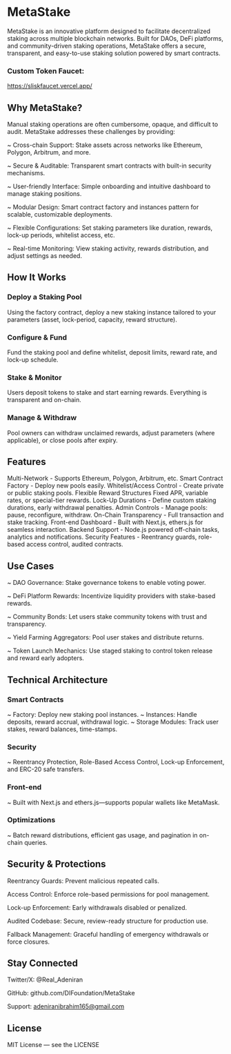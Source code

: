 # MetaStake

MetaStake is an innovative platform designed to facilitate decentralized staking across multiple blockchain networks. Built for DAOs, DeFi platforms, and community-driven staking operations, MetaStake offers a secure, transparent, and easy-to-use staking solution powered by smart contracts.

### Custom Token Faucet: 
https://sliskfaucet.vercel.app/

## Why MetaStake?

Manual staking operations are often cumbersome, opaque, and difficult to audit. MetaStake addresses these challenges by providing:

~ Cross-chain Support: Stake assets across networks like Ethereum, Polygon, Arbitrum, and more.

~ Secure & Auditable: Transparent smart contracts with built-in security mechanisms.

~ User-friendly Interface: Simple onboarding and intuitive dashboard to manage staking positions.

~ Modular Design: Smart contract factory and instances pattern for scalable, customizable deployments.

~ Flexible Configurations: Set staking parameters like duration, rewards, lock-up periods, whitelist access, etc.

~ Real-time Monitoring: View staking activity, rewards distribution, and adjust settings as needed.


## How It Works

### Deploy a Staking Pool
Using the factory contract, deploy a new staking instance tailored to your parameters (asset, lock-period, capacity, reward structure).

### Configure & Fund
Fund the staking pool and define whitelist, deposit limits, reward rate, and lock-up schedule.

### Stake & Monitor
Users deposit tokens to stake and start earning rewards. Everything is transparent and on-chain.

### Manage & Withdraw
Pool owners can withdraw unclaimed rewards, adjust parameters (where applicable), or close pools after expiry.


## Features

Multi-Network -	Supports Ethereum, Polygon, Arbitrum, etc.
Smart Contract Factory -	Deploy new pools easily.
Whitelist/Access Control -	Create private or public staking pools.
Flexible Reward Structures	Fixed APR, variable rates, or special-tier rewards.
Lock-Up Durations -	Define custom staking durations, early withdrawal penalties.
Admin Controls -	Manage pools: pause, reconfigure, withdraw.
On-Chain Transparency -	Full transaction and stake tracking.
Front-end Dashboard -	Built with Next.js, ethers.js for seamless interaction.
Backend Support -	Node.js powered off-chain tasks, analytics and notifications.
Security Features -	Reentrancy guards, role-based access control, audited contracts.


## Use Cases

~ DAO Governance: Stake governance tokens to enable voting power.

~ DeFi Platform Rewards: Incentivize liquidity providers with stake-based rewards.

~ Community Bonds: Let users stake community tokens with trust and transparency.

~ Yield Farming Aggregators: Pool user stakes and distribute returns.

~ Token Launch Mechanics: Use staged staking to control token release and reward early adopters.


## Technical Architecture

### Smart Contracts
~ Factory: Deploy new staking pool instances.
~ Instances: Handle deposits, reward accrual, withdrawal logic.
~ Storage Modules: Track user stakes, reward balances, time-stamps.

### Security
~ Reentrancy Protection, Role-Based Access Control, Lock-up Enforcement, and ERC-20 safe transfers.

### Front-end
~ Built with Next.js and ethers.js—supports popular wallets like MetaMask.

### Optimizations
~ Batch reward distributions, efficient gas usage, and pagination in on-chain queries.


## Security & Protections

Reentrancy Guards: Prevent malicious repeated calls.

Access Control: Enforce role-based permissions for pool management.

Lock-up Enforcement: Early withdrawals disabled or penalized.

Audited Codebase: Secure, review-ready structure for production use.

Fallback Management: Graceful handling of emergency withdrawals or force closures.


## Stay Connected

Twitter/X: @Real_Adeniran

GitHub: github.com/DIFoundation/MetaStake

Support: adeniranibrahim165@gmail.com


## License
MIT License — see the LICENSE
